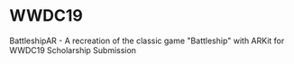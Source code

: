 # WWDC19
BattleshipAR - A recreation of the classic game "Battleship" with ARKit for WWDC19 Scholarship Submission
